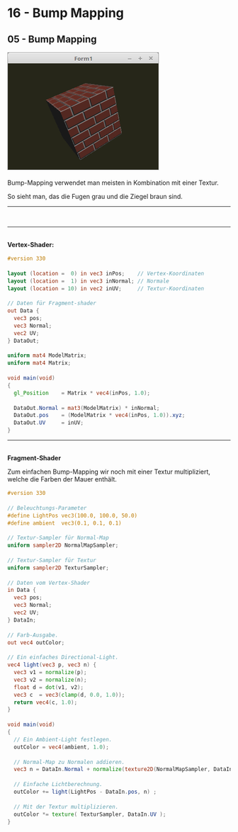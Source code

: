 # 16 - Bump Mapping
## 05 - Bump Mapping

<img src="image.png" alt="Selfhtml"><br><br>
Bump-Mapping verwendet man meisten in Kombination mit einer Textur.

So sieht man, das die Fugen grau und die Ziegel braun sind.
<hr><br>
<hr><br>
<b>Vertex-Shader:</b>

```glsl
#version 330

layout (location =  0) in vec3 inPos;    // Vertex-Koordinaten
layout (location =  1) in vec3 inNormal; // Normale
layout (location = 10) in vec2 inUV;     // Textur-Koordinaten

// Daten für Fragment-shader
out Data {
  vec3 pos;
  vec3 Normal;
  vec2 UV;
} DataOut;

uniform mat4 ModelMatrix;
uniform mat4 Matrix;

void main(void)
{
  gl_Position    = Matrix * vec4(inPos, 1.0);

  DataOut.Normal = mat3(ModelMatrix) * inNormal;
  DataOut.pos    = (ModelMatrix * vec4(inPos, 1.0)).xyz;
  DataOut.UV     = inUV;
}

```

<hr><br>
<b>Fragment-Shader</b>

Zum einfachen Bump-Mapping wir noch mit einer Textur multipliziert, welche die Farben der Mauer enthält.

```glsl
#version 330

// Beleuchtungs-Parameter
#define LightPos vec3(100.0, 100.0, 50.0)
#define ambient  vec3(0.1, 0.1, 0.1)

// Textur-Sampler für Normal-Map
uniform sampler2D NormalMapSampler;

// Textur-Sampler für Textur
uniform sampler2D TexturSampler;

// Daten vom Vertex-Shader
in Data {
  vec3 pos;
  vec3 Normal;
  vec2 UV;
} DataIn;

// Farb-Ausgabe.
out vec4 outColor;

// Ein einfaches Directional-Light.
vec4 light(vec3 p, vec3 n) {
  vec3 v1 = normalize(p);
  vec3 v2 = normalize(n);
  float d = dot(v1, v2);
  vec3 c  = vec3(clamp(d, 0.0, 1.0));
  return vec4(c, 1.0);
}

void main(void)
{
  // Ein Ambient-Light festlegen.
  outColor = vec4(ambient, 1.0);

  // Normal-Map zu Normalen addieren.
  vec3 n = DataIn.Normal + normalize(texture2D(NormalMapSampler, DataIn.UV).rgb * 2.0 - 1.0);

  // Einfache Lichtberechnung.
  outColor += light(LightPos - DataIn.pos, n) ;

  // Mit der Textur multiplizieren.
  outColor *= texture( TexturSampler, DataIn.UV );
}

```


